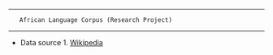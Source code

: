 ---------------------------
                           
       African Language Corpus (Research Project)
---------------------------

  * Data source 
          1. [Wikipedia](https://www.mediawiki.org/wiki/API:Main_page)

